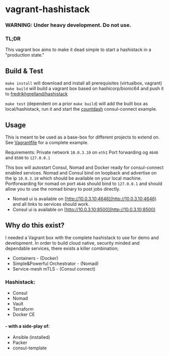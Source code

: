 # vagrant-hashistack
### WARNING: Under heavy development. Do not use.
### TL;DR
This vagrant box aims to make it dead simple to start a hashistack in a "production state."

## Build & Test
`make install` will download and install all prerequisites (virtualbox, vagrant)
`make build` will build a vagrant box based on hashicorp/bionic64 and push it to [fredrikhgrelland/hashistack](https://app.vagrantup.com/fredrikhgrelland/boxes/hashistack)

`make test` (dependent on a prior `make build`) will add the built box as local/hashistack, run it and start the [countdash](https://www.nomadproject.io/docs/integrations/consul-connect/) consul-connect example.

## Usage
This is meant to be used as a base-box for different projects to extend on. See [Vagrantfile](./Vagrantfile) for a complete example.

Requirements:
Private network `10.0.3.10` on `eth1`
Port forwarding og `4646` and `8500` to `127.0.0.1`

This box will autostart Consul, Nomad and Docker ready for consul-connect enabled services.
Nomad and Consul bind on loopback and advertise on the ip `10.0.3.10` which should be available on your local machine.
Portforwarding for nomad on port `4646` should bind to `127.0.0.1` and should allow you to use the nomad binary to post jobs directly.
- Nomad ui is available on [http://10.0.3.10:4646](http://10.0.3.10:4646) and all links to services should work.
- Consul ui is available on [http://10.0.3.10:8500](http://10.0.3.10:8500)

## Why do this exist?
I needed a Vagrant box with the complete hashistack to use for demo and development.
In order to build cloud native, security minded and dependable services, there exists a killer combination;
 - Containers - (Docker)
 - Simple&Powerful Orchestrator - (Nomad)
 - Service-mesh mTLS - (Consul connect)

### Hashistack:
 - Consul
 - Nomad
 - Vault
 - Terraform
 - Docker CE
 
#### - with a side-play of:
 - Ansible (installed)
 - Packer
 - consul-template